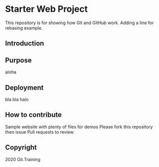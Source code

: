 # Starter Web Project

This repository is for showing how Git and GitHub work. Adding a line for rebasing example.
## Introduction

## Purpose
aloha
## Deployment
bla bla
halo
## How to contribute
Sample website with plenty of files for demos
Please fork this repository then issue Pull requests to review.
## Copyright
2020 Git.Training